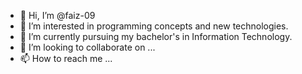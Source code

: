 - 👋 Hi, I’m @faiz-09
- 👀 I’m interested in programming concepts and new technologies. 
- 🌱 I’m currently pursuing my bachelor's in Information Technology. 
- 💞️ I’m looking to collaborate on ...
- 📫 How to reach me ...

<!---
faiz-09/faiz-09 is a ✨ special ✨ repository because its `README.md` (this file) appears on your GitHub profile.
You can click the Preview link to take a look at your changes.
--->
